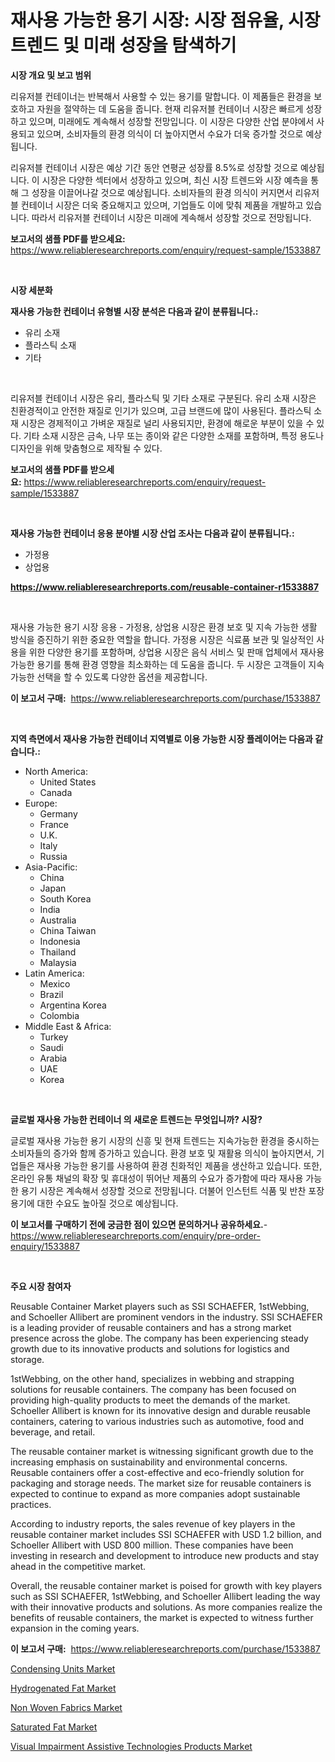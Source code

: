 <p><h1>재사용 가능한 용기 시장: 시장 점유율, 시장 트렌드 및 미래 성장을 탐색하기</h1></p><p><strong>시장 개요 및 보고 범위</strong></p>
<p><p>리유저블 컨테이너는 반복해서 사용할 수 있는 용기를 말합니다. 이 제품들은 환경을 보호하고 자원을 절약하는 데 도움을 줍니다. 현재 리유저블 컨테이너 시장은 빠르게 성장하고 있으며, 미래에도 계속해서 성장할 전망입니다. 이 시장은 다양한 산업 분야에서 사용되고 있으며, 소비자들의 환경 의식이 더 높아지면서 수요가 더욱 증가할 것으로 예상됩니다. </p><p>리유저블 컨테이너 시장은 예상 기간 동안 연평균 성장률 8.5%로 성장할 것으로 예상됩니다. 이 시장은 다양한 섹터에서 성장하고 있으며, 최신 시장 트렌드와 시장 예측을 통해 그 성장을 이끌어나갈 것으로 예상됩니다. 소비자들의 환경 의식이 커지면서 리유저블 컨테이너 시장은 더욱 중요해지고 있으며, 기업들도 이에 맞춰 제품을 개발하고 있습니다. 따라서 리유저블 컨테이너 시장은 미래에 계속해서 성장할 것으로 전망됩니다.</p></p>
<p><strong>보고서의 샘플 PDF를 받으세요:</strong> <a href="https://www.reliableresearchreports.com/enquiry/request-sample/1533887">https://www.reliableresearchreports.com/enquiry/request-sample/1533887</a></p>
<p>&nbsp;</p>
<p><strong>시장 세분화</strong></p>
<p><strong>재사용 가능한 컨테이너 유형별 시장 분석은 다음과 같이 분류됩니다.:</strong></p>
<p><ul><li>유리 소재</li><li>플라스틱 소재</li><li>기타</li></ul></p>
<p>&nbsp;</p>
<p><p>리유저블 컨테이너 시장은 유리, 플라스틱 및 기타 소재로 구분된다. 유리 소재 시장은 친환경적이고 안전한 재질로 인기가 있으며, 고급 브랜드에 많이 사용된다. 플라스틱 소재 시장은 경제적이고 가벼운 재질로 널리 사용되지만, 환경에 해로운 부분이 있을 수 있다. 기타 소재 시장은 금속, 나무 또는 종이와 같은 다양한 소재를 포함하며, 특정 용도나 디자인을 위해 맞춤형으로 제작될 수 있다.</p></p>
<p><strong>보고서의 샘플 PDF를 받으세요:</strong>&nbsp;<a href="https://www.reliableresearchreports.com/enquiry/request-sample/1533887">https://www.reliableresearchreports.com/enquiry/request-sample/1533887</a></p>
<p>&nbsp;</p>
<p><strong> 재사용 가능한 컨테이너 응용 분야별 시장 산업 조사는 다음과 같이 분류됩니다.:</strong></p>
<p><ul><li>가정용</li><li>상업용</li></ul></p>
<p><strong><a href="https://www.reliableresearchreports.com/reusable-container-r1533887">https://www.reliableresearchreports.com/reusable-container-r1533887</a></strong></p>
<p>&nbsp;</p>
<p><p>재사용 가능한 용기 시장 응용 - 가정용, 상업용 시장은 환경 보호 및 지속 가능한 생활 방식을 증진하기 위한 중요한 역할을 합니다. 가정용 시장은 식료품 보관 및 일상적인 사용을 위한 다양한 용기를 포함하며, 상업용 시장은 음식 서비스 및 판매 업체에서 재사용 가능한 용기를 통해 환경 영향을 최소화하는 데 도움을 줍니다. 두 시장은 고객들이 지속 가능한 선택을 할 수 있도록 다양한 옵션을 제공합니다.</p></p>
<p><strong>이 보고서 구매:</strong>&nbsp; <a href="https://www.reliableresearchreports.com/purchase/1533887">https://www.reliableresearchreports.com/purchase/1533887</a></p>
<p>&nbsp;</p>
<p><strong>지역 측면에서 재사용 가능한 컨테이너 지역별로 이용 가능한 시장 플레이어는 다음과 같습니다.:</strong></p>
<p><ul>
    <li>
        North America:
        <ul>
            <li>United States</li>
            <li>Canada</li>
        </ul>
    </li>
    <li>
        Europe:
        <ul>
            <li>Germany</li>
            <li>France</li>
            <li>U.K.</li>
            <li>Italy</li>
            <li>Russia</li>
        </ul>
    </li>
    <li>
        Asia-Pacific:
        <ul>
            <li>China</li>
            <li>Japan</li>
            <li>South Korea</li>
            <li>India</li>
            <li>Australia</li>
            <li>China Taiwan</li>
            <li>Indonesia</li>
            <li>Thailand</li>
            <li>Malaysia</li>
        </ul>
    </li>
    <li>
        Latin America:
        <ul>
            <li>Mexico</li>
            <li>Brazil</li>
            <li>Argentina Korea</li>
            <li>Colombia</li>
        </ul>
    </li>
    <li>
        Middle East & Africa:
        <ul>
            <li>Turkey</li>
            <li>Saudi</li>
            <li>Arabia</li>
            <li>UAE</li>
            <li>Korea</li>
        </ul>
    </li>
    </ul></p>
<p>&nbsp;</p>
<p><strong>글로벌 재사용 가능한 컨테이너 의 새로운 트렌드는 무엇입니까? 시장?</strong></p>
<p><p>글로벌 재사용 가능한 용기 시장의 신흥 및 현재 트렌드는 지속가능한 환경을 중시하는 소비자들의 증가와 함께 증가하고 있습니다. 환경 보호 및 재활용 의식이 높아지면서, 기업들은 재사용 가능한 용기를 사용하여 환경 친화적인 제품을 생산하고 있습니다. 또한, 온라인 유통 채널의 확장 및 휴대성이 뛰어난 제품의 수요가 증가함에 따라 재사용 가능한 용기 시장은 계속해서 성장할 것으로 전망됩니다. 더불어 인스턴트 식품 및 반찬 포장용기에 대한 수요도 높아질 것으로 예상됩니다.</p></p>
<p><strong>이 보고서를 구매하기 전에 궁금한 점이 있으면 문의하거나 공유하세요.</strong>- <a href="https://www.reliableresearchreports.com/enquiry/pre-order-enquiry/1533887">https://www.reliableresearchreports.com/enquiry/pre-order-enquiry/1533887</a></p>
<p>&nbsp;</p>
<p><strong>주요 시장 참여자</strong></p>
<p><p>Reusable Container Market players such as SSI SCHAEFER, 1stWebbing, and Schoeller Allibert are prominent vendors in the industry. SSI SCHAEFER is a leading provider of reusable containers and has a strong market presence across the globe. The company has been experiencing steady growth due to its innovative products and solutions for logistics and storage. </p><p>1stWebbing, on the other hand, specializes in webbing and strapping solutions for reusable containers. The company has been focused on providing high-quality products to meet the demands of the market. Schoeller Allibert is known for its innovative design and durable reusable containers, catering to various industries such as automotive, food and beverage, and retail.</p><p>The reusable container market is witnessing significant growth due to the increasing emphasis on sustainability and environmental concerns. Reusable containers offer a cost-effective and eco-friendly solution for packaging and storage needs. The market size for reusable containers is expected to continue to expand as more companies adopt sustainable practices.</p><p>According to industry reports, the sales revenue of key players in the reusable container market includes SSI SCHAEFER with USD 1.2 billion, and Schoeller Allibert with USD 800 million. These companies have been investing in research and development to introduce new products and stay ahead in the competitive market.</p><p>Overall, the reusable container market is poised for growth with key players such as SSI SCHAEFER, 1stWebbing, and Schoeller Allibert leading the way with their innovative products and solutions. As more companies realize the benefits of reusable containers, the market is expected to witness further expansion in the coming years.</p></p>
<p><strong>이 보고서 구매:</strong>&nbsp;&nbsp;<a href="https://www.reliableresearchreports.com/purchase/1533887">https://www.reliableresearchreports.com/purchase/1533887</a></p>
<p><p><a href="https://view.publitas.com/reportprime-1/condensing-units-market-size-evaluating-its-market-trends-growth-and-projections-2024-2031/">Condensing Units Market</a></p><p><a href="https://github.com/Sherrillcrooksxa8i18ucf2m/Market-Research-Report-List-1/blob/main/hydrogenated-fat-market.md">Hydrogenated Fat Market</a></p><p><a href="https://issuu.com/reportprime-2/docs/non-woven-fabrics-market-size-2030._f04e119a6358bc">Non Woven Fabrics Market</a></p><p><a href="https://github.com/derrinmiltonellis35gcl/Market-Research-Report-List-2/blob/main/saturated-fat-market.md">Saturated Fat Market</a></p><p><a href="https://www.linkedin.com/pulse/visual-impairment-assistive-technologies-products-market-comprehensive-pjcgc?trackingId=IgvEnBcd0Txo3E%2BMpw1syQ%3D%3D">Visual Impairment Assistive Technologies Products Market</a></p></p>